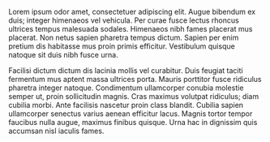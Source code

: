 Lorem ipsum odor amet, consectetuer adipiscing elit. Augue bibendum ex duis; integer himenaeos vel vehicula. Per curae fusce lectus rhoncus ultrices tempus malesuada sodales. Himenaeos nibh fames placerat mus placerat. Non netus sapien pharetra tempus dictum. Sapien per enim pretium dis habitasse mus proin primis efficitur. Vestibulum quisque natoque sit duis nibh fusce urna.



Facilisi dictum dictum dis lacinia mollis vel curabitur. Duis feugiat taciti fermentum mus aptent massa ultrices porta. Mauris porttitor fusce ridiculus pharetra integer natoque. Condimentum ullamcorper conubia molestie semper ut, proin sollicitudin magnis. Cras maximus volutpat ridiculus; diam cubilia morbi. Ante facilisis nascetur proin class blandit. Cubilia sapien ullamcorper senectus varius aenean efficitur lacus. Magnis tortor tempor faucibus nulla augue, maximus finibus quisque. Urna hac in dignissim quis accumsan nisl iaculis fames.
